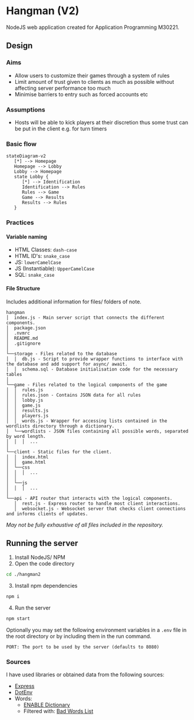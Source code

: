 # Hangman (V2)
NodeJS web application created for Application Programming M30221.

## Design
### Aims
 - Allow users to customize their games through a system of rules
 - Limit amount of trust given to clients as much as possible without affecting server performance too much
 - Minimise barriers to entry such as forced accounts etc
 
### Assumptions
 - Hosts will be able to kick players at their discretion thus some trust can be put in the client e.g. for turn timers

### Basic flow
```mermaid
stateDiagram-v2
   [*] --> Homepage
   Homepage --> Lobby
   Lobby --> Homepage
   state Lobby {
      [*] --> Identification
      Identification --> Rules
      Rules --> Game
      Game --> Results
      Results --> Rules
   }
```

### Practices
#### Variable naming
 - HTML Classes: `dash-case`
 - HTML ID's: `snake_case`
 - JS: `lowerCamelCase`
 - JS (Instantiable): `UpperCamelCase`
 - SQL: `snake_case`

#### File Structure
Includes additional information for files/ folders of note.
```
hangman
│  index.js - Main server script that connects the different components.
│  package.json
│  .nvmrc
│  README.md
│  .gitignore
│
└──storage - Files related to the database
│  │  db.js - Script to provide wrapper functions to interface with the database and add support for async/ await.
│  │  schema.sql - Database initialisation code for the necessary tables
│
└──game - Files related to the logical components of the game
│  │  rules.js
│  │  rules.json - Contains JSON data for all rules
│  │  lobby.js
│  │  game.js
│  │  results.js
│  │  players.js
│  │  words.js - Wrapper for accessing lists contained in the wordlists directory through a dictionary.
│  └──wordlists - JSON files containing all possible words, separated by word length.
│  │  │  ...
│
└──client - Static files for the client.
│  │  index.html
│  │  game.html
│  └──css
│  │  │  ...
│  │
│  └──js
│  │  │  ...
│
└──api - API router that interacts with the logical components.
   │  rest.js - Express router to handle most client interactions.
   │  websocket.js - Websocket server that checks client connections and informs clients of updates.
 ```
 *May not be fully exhaustive of all files included in the repository.*


## Running the server
1. Install NodeJS/ NPM
2. Open the code directory
```bash
cd ./hangman2
```
3. Install npm dependencies
```bash
npm i
```
4. Run the server
```bash
npm start
```

Optionally you may set the following environment variables in a `.env` file in the root directory or by including them in the run command.
```
PORT: The port to be used by the server (defaults to 8080)
```

### Sources
I have used libraries or obtained data from the following sources:
 - [Express](https://www.npmjs.com/package/express)
 - [DotEnv](https://www.npmjs.com/package/dotenv)
 - Words: 
    - [ENABLE Dictionary](https://www.wordgamedictionary.com/enable/download/enable.txt)
    - Filtered with: [Bad Words List](https://www.cs.cmu.edu/~biglou/resources/bad-words.txt)